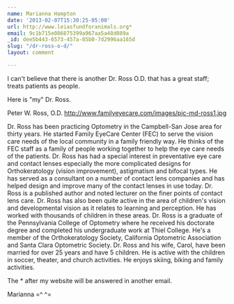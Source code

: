 ```yaml
---
name: Marianna Hampton
date: '2013-02-07T15:30:25-05:00'
url: http://www.leiasfundforanimals.org*
email: 9c1b715e086875399a967aa5a48d089a
_id: dee5b443-6573-457a-85b0-7d2996aa165d
slug: "/dr-ross-o-d/"
layout: comment

---
```


I can't believe that there is another Dr. Ross O.D. that has a great staff; treats patients as people.

Here is "my" Dr. Ross.

Peter W. Ross, O.D.  http://www.familyeyecare.com/images/pic-md-ross1.jpg

Dr. Ross has been practicing Optometry in the Campbell-San Jose area for thirty years. He started Family EyeCare Center (FEC) to serve the vision care needs of the local community in a family friendly way. He thinks of the FEC staff as a family of people working together to help the eye care needs of the patients.
Dr. Ross has had a special interest in preventative eye care and contact lenses especially the more complicated designs for Orthokeratology (vision improvement), astigmatism and bifocal types. He has served as a consultant on a number of contact lens companies and has helped design and improve many of the contact lenses in use today. Dr. Ross is a published author and noted lecturer on the finer points of contact lens care.
Dr. Ross has also been quite active in the area of children's vision and developmental vision as it relates to learning and perception. He has worked with thousands of children in these areas. Dr. Ross is a graduate of the Pennsylvania College of Optometry where he received his doctorate degree and completed his undergraduate work at Thiel College. He's a member of the Orthokeratology Society, California Optometric Association and Santa Clara Optometric Society. Dr. Ross and his wife, Carol, have been married for over 25 years and have 5 children. He is active with the children in soccer, theater, and church activities. He enjoys skiing, biking and family activities.

The * after my website will be answered in another email.

Marianna =^ ^=
